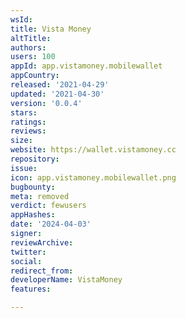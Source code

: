 ```yaml
---
wsId: 
title: Vista Money
altTitle: 
authors: 
users: 100
appId: app.vistamoney.mobilewallet
appCountry: 
released: '2021-04-29'
updated: '2021-04-30'
version: '0.0.4'
stars: 
ratings: 
reviews: 
size: 
website: https://wallet.vistamoney.cc
repository: 
issue: 
icon: app.vistamoney.mobilewallet.png
bugbounty: 
meta: removed
verdict: fewusers
appHashes: 
date: '2024-04-03'
signer: 
reviewArchive: 
twitter: 
social: 
redirect_from: 
developerName: VistaMoney
features: 

---
```


